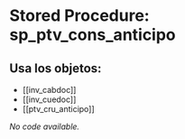 # Stored Procedure: sp_ptv_cons_anticipo

## Usa los objetos:
- [[inv_cabdoc]]
- [[inv_cuedoc]]
- [[ptv_cru_anticipo]]

*No code available.*
